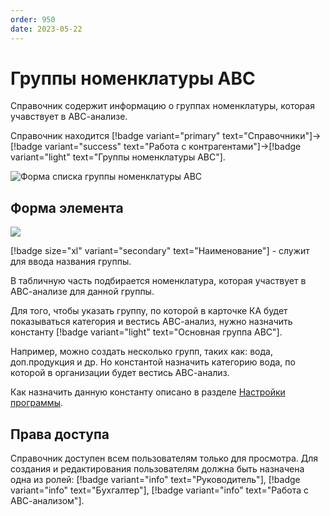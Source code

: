 ```yaml
---
order: 950
date: 2023-05-22
---
```

# Группы номенклатуры АВС

Справочник содержит информацию о группах номенклатуры, которая учавствует в АВС-анализе.

Справочник находится [!badge variant="primary" text="Справочники"]->[!badge variant="success" text="Работа с контрагентами"]->[!badge variant="light" text="Группы номенклатуры АВС"].

![Форма списка группы номенклатуры АВС](/images/Форма_списка_группы_АВС.jpg)

## Форма элемента

![](/images/Форма_элемента_группы_АВС.jpg)

[!badge size="xl" variant="secondary" text="Наименование"] - служит для ввода названия группы.

В табличную часть подбирается номенклатура, которая участвует в АВС-анализе для данной группы.


Для того, чтобы указать группу, по которой в карточке КА будет показываться категория и вестись АВС-анализ, нужно назначить константу [!badge variant="light" text="Основная группа АВС"]. 

Например, можно создать несколько групп, таких как: вода, доп.продукция и др. Но константой назначить категорию вода, по которой в организации будет вестись АВС-анализ.

Как назначить данную константу описано в разделе  [Настройки программы](/1-руководство-администратора/настройки-программы/2-сервисные/).

## Права доступа

Справочник доступен всем пользователям только для просмотра. Для создания и редактирования пользователям должна быть назначена одна из ролей: [!badge variant="info" text="Руководитель"], [!badge variant="info" text="Бухгалтер"], [!badge variant="info" text="Работа с АВС-анализом"].

